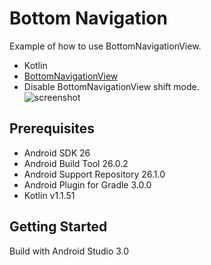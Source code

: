# Bottom Navigation
Example of how to use BottomNavigationView.
* Kotlin
* [BottomNavigationView](https://developer.android.com/reference/android/support/design/widget/BottomNavigationView.html)   
* Disable BottomNavigationView shift mode.  
![screenshot](docs/screenshot.png)

## Prerequisites
* Android SDK 26
* Android Build Tool 26.0.2
* Android Support Repository 26.1.0
* Android Plugin for Gradle 3.0.0
* Kotlin v1.1.51

## Getting Started
Build with Android Studio 3.0
